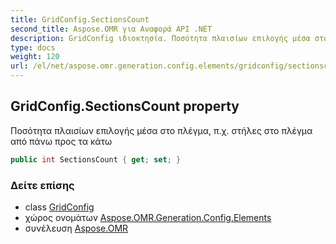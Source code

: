 ```yaml
---
title: GridConfig.SectionsCount
second_title: Aspose.OMR για Αναφορά API .NET
description: GridConfig ιδιοκτησία. Ποσότητα πλαισίων επιλογής μέσα στο πλέγμα π.χ. στήλες στο πλέγμα από πάνω προς τα κάτω
type: docs
weight: 120
url: /el/net/aspose.omr.generation.config.elements/gridconfig/sectionscount/
---
```

## GridConfig.SectionsCount property

Ποσότητα πλαισίων επιλογής μέσα στο πλέγμα, π.χ. στήλες στο πλέγμα από πάνω προς τα κάτω

```csharp
public int SectionsCount { get; set; }
```

### Δείτε επίσης

* class [GridConfig](../)
* χώρος ονομάτων [Aspose.OMR.Generation.Config.Elements](../../gridconfig/)
* συνέλευση [Aspose.OMR](../../../)


